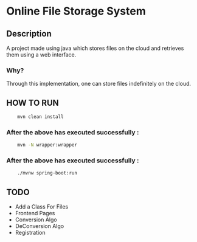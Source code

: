 ﻿# Online File Storage System
 
## Description
A project made using java which stores files on the cloud and retrieves them using a web interface.

### Why?
Through this implementation, one can store files indefinitely on the cloud.

## HOW TO RUN
```bash
    mvn clean install
```
### After the above has executed successfully : 
```bash
    mvn -N wrapper:wrapper
```
### After the above has executed successfully : 
```bash
    ./mvnw spring-boot:run
```

## TODO
- Add a Class For Files
- Frontend Pages
- Conversion Algo
- DeConversion Algo
- Registration
